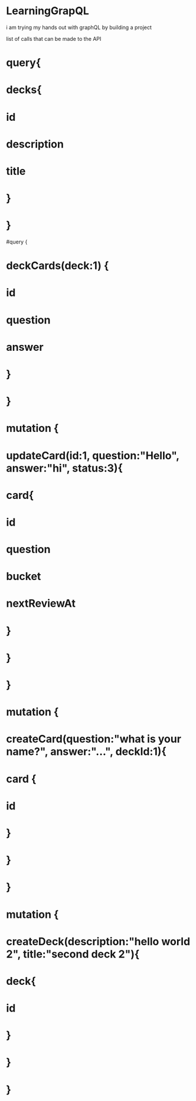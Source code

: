 # LearningGrapQL
i am trying my hands out with graphQL by building a project

list of calls that can be made to the API

# query{
#   decks{
#     id
#     description
#     title
#   }
# } 

#query {
#   deckCards(deck:1) {
#     id
#     question
#     answer
#   }
  
# }
# mutation {
#   updateCard(id:1, question:"Hello", answer:"hi", status:3){
#     card{
#       id
#       question
#       bucket
#       nextReviewAt
#     }
#   }
# }

# mutation {
#   createCard(question:"what is your name?", answer:"...", deckId:1){
#   	card {
#     	id
#   }
# }
# }

# mutation {
#   createDeck(description:"hello world 2", title:"second deck 2"){
#     deck{
#       id
#     }
#   }
# }
